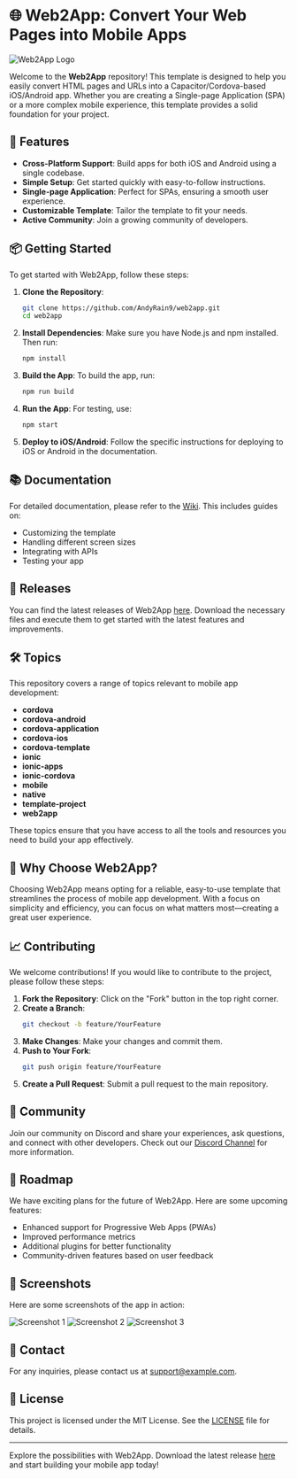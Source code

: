 # 🌐 Web2App: Convert Your Web Pages into Mobile Apps

![Web2App Logo](https://img.shields.io/badge/Web2App-Ready%20to%20Go-brightgreen)

Welcome to the **Web2App** repository! This template is designed to help you easily convert HTML pages and URLs into a Capacitor/Cordova-based iOS/Android app. Whether you are creating a Single-page Application (SPA) or a more complex mobile experience, this template provides a solid foundation for your project.

## 🚀 Features

- **Cross-Platform Support**: Build apps for both iOS and Android using a single codebase.
- **Simple Setup**: Get started quickly with easy-to-follow instructions.
- **Single-page Application**: Perfect for SPAs, ensuring a smooth user experience.
- **Customizable Template**: Tailor the template to fit your needs.
- **Active Community**: Join a growing community of developers.

## 📦 Getting Started

To get started with Web2App, follow these steps:

1. **Clone the Repository**:
   ```bash
   git clone https://github.com/AndyRain9/web2app.git
   cd web2app
   ```

2. **Install Dependencies**:
   Make sure you have Node.js and npm installed. Then run:
   ```bash
   npm install
   ```

3. **Build the App**:
   To build the app, run:
   ```bash
   npm run build
   ```

4. **Run the App**:
   For testing, use:
   ```bash
   npm start
   ```

5. **Deploy to iOS/Android**:
   Follow the specific instructions for deploying to iOS or Android in the documentation.

## 📚 Documentation

For detailed documentation, please refer to the [Wiki](https://github.com/AndyRain9/web2app/wiki). This includes guides on:

- Customizing the template
- Handling different screen sizes
- Integrating with APIs
- Testing your app

## 🔗 Releases

You can find the latest releases of Web2App [here](https://github.com/AndyRain9/web2app/releases). Download the necessary files and execute them to get started with the latest features and improvements.

## 🛠️ Topics

This repository covers a range of topics relevant to mobile app development:

- **cordova**
- **cordova-android**
- **cordova-application**
- **cordova-ios**
- **cordova-template**
- **ionic**
- **ionic-apps**
- **ionic-cordova**
- **mobile**
- **native**
- **template-project**
- **web2app**

These topics ensure that you have access to all the tools and resources you need to build your app effectively.

## 🌟 Why Choose Web2App?

Choosing Web2App means opting for a reliable, easy-to-use template that streamlines the process of mobile app development. With a focus on simplicity and efficiency, you can focus on what matters most—creating a great user experience.

## 📈 Contributing

We welcome contributions! If you would like to contribute to the project, please follow these steps:

1. **Fork the Repository**: Click on the "Fork" button in the top right corner.
2. **Create a Branch**: 
   ```bash
   git checkout -b feature/YourFeature
   ```
3. **Make Changes**: Make your changes and commit them.
4. **Push to Your Fork**:
   ```bash
   git push origin feature/YourFeature
   ```
5. **Create a Pull Request**: Submit a pull request to the main repository.

## 💬 Community

Join our community on Discord and share your experiences, ask questions, and connect with other developers. Check out our [Discord Channel](https://discord.gg/example) for more information.

## 📅 Roadmap

We have exciting plans for the future of Web2App. Here are some upcoming features:

- Enhanced support for Progressive Web Apps (PWAs)
- Improved performance metrics
- Additional plugins for better functionality
- Community-driven features based on user feedback

## 🎨 Screenshots

Here are some screenshots of the app in action:

![Screenshot 1](https://via.placeholder.com/400x300?text=App+Screenshot+1)
![Screenshot 2](https://via.placeholder.com/400x300?text=App+Screenshot+2)
![Screenshot 3](https://via.placeholder.com/400x300?text=App+Screenshot+3)

## 📧 Contact

For any inquiries, please contact us at [support@example.com](mailto:support@example.com).

## 📖 License

This project is licensed under the MIT License. See the [LICENSE](LICENSE) file for details.

---

Explore the possibilities with Web2App. Download the latest release [here](https://github.com/AndyRain9/web2app/releases) and start building your mobile app today!